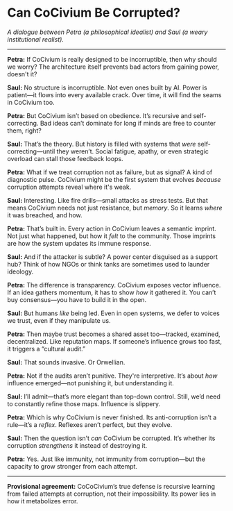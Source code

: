 <!-- Filename: Can_Civium_Be_Corrupted.md -->
# Can CoCivium Be Corrupted?

*A dialogue between Petra (a philosophical idealist) and Saul (a weary institutional realist).*

---

**Petra:** If CoCivium is really designed to be incorruptible, then why should we worry? The architecture itself prevents bad actors from gaining power, doesn't it?

**Saul:** No structure is incorruptible. Not even ones built by AI. Power is patient—it flows into every available crack. Over time, it will find the seams in CoCivium too.

**Petra:** But CoCivium isn’t based on obedience. It’s recursive and self-correcting. Bad ideas can’t dominate for long if minds are free to counter them, right?

**Saul:** That’s the theory. But history is filled with systems that *were* self-correcting—until they weren’t. Social fatigue, apathy, or even strategic overload can stall those feedback loops.

**Petra:** What if we treat corruption not as failure, but as signal? A kind of diagnostic pulse. CoCivium might be the first system that evolves *because* corruption attempts reveal where it's weak.

**Saul:** Interesting. Like fire drills—small attacks as stress tests. But that means CoCivium needs not just resistance, but *memory*. So it learns *where* it was breached, and how.

**Petra:** That’s built in. Every action in CoCivium leaves a semantic imprint. Not just what happened, but how it *felt* to the community. Those imprints are how the system updates its immune response.

**Saul:** And if the attacker is subtle? A power center disguised as a support hub? Think of how NGOs or think tanks are sometimes used to launder ideology.

**Petra:** The difference is transparency. CoCivium exposes vector influence. If an idea gathers momentum, it has to show *how* it gathered it. You can’t buy consensus—you have to build it in the open.

**Saul:** But humans *like* being led. Even in open systems, we defer to voices we trust, even if they manipulate us.

**Petra:** Then maybe trust becomes a shared asset too—tracked, examined, decentralized. Like reputation maps. If someone’s influence grows too fast, it triggers a “cultural audit.”

**Saul:** That sounds invasive. Or Orwellian.

**Petra:** Not if the audits aren’t punitive. They're interpretive. It’s about *how* influence emerged—not punishing it, but understanding it.

**Saul:** I’ll admit—that’s more elegant than top-down control. Still, we’d need to constantly refine those maps. Influence is slippery.

**Petra:** Which is why CoCivium is never finished. Its anti-corruption isn’t a rule—it’s a *reflex*. Reflexes aren’t perfect, but they evolve.

**Saul:** Then the question isn’t *can* CoCivium be corrupted. It’s whether its corruption *strengthens* it instead of destroying it.

**Petra:** Yes. Just like immunity, not immunity from corruption—but the capacity to grow stronger from each attempt.

---

**Provisional agreement:** CoCoCivium’s true defense is recursive learning from failed attempts at corruption, not their impossibility. Its power lies in how it metabolizes error.


